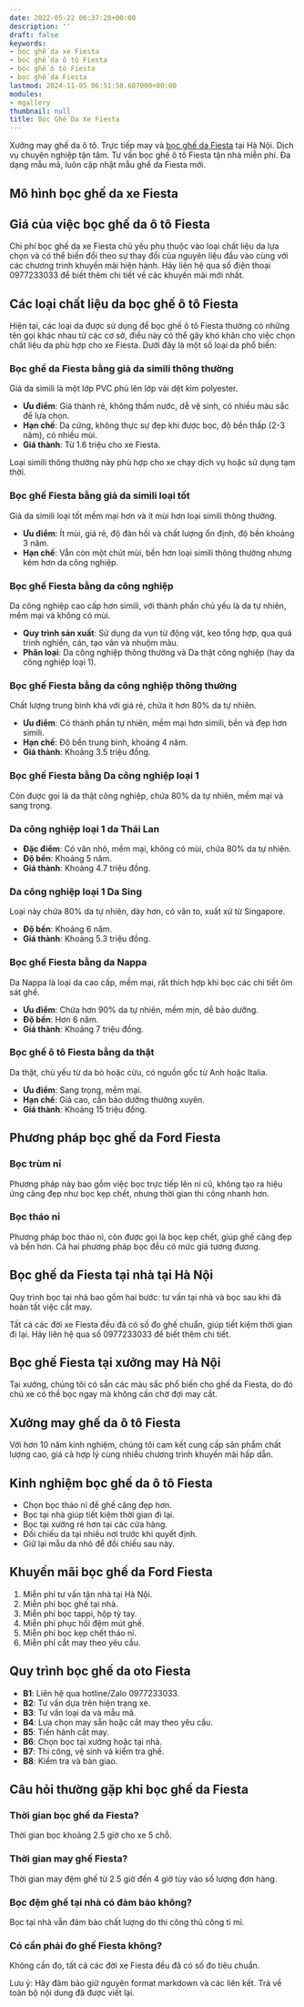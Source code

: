 ```yaml
---
date: 2022-05-22 06:37:28+00:00
description: ''
draft: false
keywords:
- bọc ghế da xe Fiesta
- bọc ghế da ô tô Fiesta
- bọc ghế ô tô Fiesta
- bọc ghế da Fiesta
lastmod: 2024-11-05 06:51:58.687000+00:00
modules:
- mgallery
thumbnail: null
title: Bọc Ghế Da Xe Fiesta
---
```


Xưởng may ghế da ô tô. Trực tiếp may và [bọc ghế da Fiesta](https://bocgheoto.vn/ford/boc-ghe-da-xe-ford-fiesta.html) tại Hà Nội. Dịch vụ chuyên nghiệp tận tâm. Tư vấn bọc ghế ô tô Fiesta tận nhà miễn phí. Đa dạng mẫu mã, luôn cập nhật mẫu ghế da Fiesta mới.

## Mô hình bọc ghế da xe Fiesta

## Giá của việc bọc ghế da ô tô Fiesta
Chi phí bọc ghế da xe Fiesta chủ yếu phụ thuộc vào loại chất liệu da lựa chọn và có thể biến đổi theo sự thay đổi của nguyên liệu đầu vào cùng với các chương trình khuyến mãi hiện hành. Hãy liên hệ qua số điện thoại 0977233033 để biết thêm chi tiết về các khuyến mãi mới nhất.

## Các loại chất liệu da bọc ghế ô tô Fiesta
Hiện tại, các loại da được sử dụng để bọc ghế ô tô Fiesta thường có những tên gọi khác nhau từ các cơ sở, điều này có thể gây khó khăn cho việc chọn chất liệu da phù hợp cho xe Fiesta. Dưới đây là một số loại da phổ biến:

### Bọc ghế da Fiesta bằng giả da simili thông thường
Giả da simili là một lớp PVC phủ lên lớp vải dệt kim polyester.

- **Ưu điểm**: Giá thành rẻ, không thấm nước, dễ vệ sinh, có nhiều màu sắc để lựa chọn.
- **Hạn chế**: Da cứng, không thực sự đẹp khi được bọc, độ bền thấp (2-3 năm), có nhiều mùi.
- **Giá thành**: Từ 1.6 triệu cho xe Fiesta.

Loại simili thông thường này phù hợp cho xe chạy dịch vụ hoặc sử dụng tạm thời.

### Bọc ghế Fiesta bằng giả da simili loại tốt
Giả da simili loại tốt mềm mại hơn và ít mùi hơn loại simili thông thường.

- **Ưu điểm**: Ít mùi, giá rẻ, độ đàn hồi và chất lượng ổn định, độ bền khoảng 3 năm.
- **Hạn chế**: Vẫn còn một chút mùi, bền hơn loại simili thông thường nhưng kém hơn da công nghiệp.

### Bọc ghế Fiesta bằng da công nghiệp
Da công nghiệp cao cấp hơn simili, với thành phần chủ yếu là da tự nhiên, mềm mại và không có mùi.

- **Quy trình sản xuất**: Sử dụng da vụn từ động vật, keo tổng hợp, qua quá trình nghiền, cán, tạo vân và nhuộm màu.
- **Phân loại**: Da công nghiệp thông thường và Da thật công nghiệp (hay da công nghiệp loại 1).

### Bọc ghế Fiesta bằng da công nghiệp thông thường
Chất lượng trung bình khá với giá rẻ, chứa ít hơn 80% da tự nhiên.

- **Ưu điểm**: Có thành phần tự nhiên, mềm mại hơn simili, bền và đẹp hơn simili.
- **Hạn chế**: Độ bền trung bình, khoảng 4 năm.
- **Giá thành**: Khoảng 3.5 triệu đồng.

### Bọc ghế Fiesta bằng Da công nghiệp loại 1
Còn được gọi là da thật công nghiệp, chứa 80% da tự nhiên, mềm mại và sang trọng.

### Da công nghiệp loại 1 da Thái Lan
- **Đặc điểm**: Có vân nhỏ, mềm mại, không có mùi, chứa 80% da tự nhiên.
- **Độ bền**: Khoảng 5 năm.
- **Giá thành**: Khoảng 4.7 triệu đồng.

### Da công nghiệp loại 1 Da Sing
Loại này chứa 80% da tự nhiên, dày hơn, có vân to, xuất xứ từ Singapore.

- **Độ bền**: Khoảng 6 năm.
- **Giá thành**: Khoảng 5.3 triệu đồng.

### Bọc ghế Fiesta bằng da Nappa
Da Nappa là loại da cao cấp, mềm mại, rất thích hợp khi bọc các chi tiết ôm sát ghế.

- **Ưu điểm**: Chứa hơn 90% da tự nhiên, mềm mịn, dễ bảo dưỡng.
- **Độ bền**: Hơn 6 năm.
- **Giá thành**: Khoảng 7 triệu đồng.

### Bọc ghế ô tô Fiesta bằng da thật
Da thật, chủ yếu từ da bò hoặc cừu, có nguồn gốc từ Anh hoặc Italia.

- **Ưu điểm**: Sang trọng, mềm mại.
- **Hạn chế**: Giá cao, cần bảo dưỡng thường xuyên.
- **Giá thành**: Khoảng 15 triệu đồng.

## Phương pháp bọc ghế da Ford Fiesta

### Bọc trùm nỉ
Phương pháp này bao gồm việc bọc trực tiếp lên nỉ cũ, không tạo ra hiệu ứng căng đẹp như bọc kẹp chết, nhưng thời gian thi công nhanh hơn.

### Bọc tháo nỉ
Phương pháp bọc tháo nỉ, còn được gọi là bọc kẹp chết, giúp ghế căng đẹp và bền hơn. Cả hai phương pháp bọc đều có mức giá tương đương.

## Bọc ghế da Fiesta tại nhà tại Hà Nội
Quy trình bọc tại nhà bao gồm hai bước: tư vấn tại nhà và bọc sau khi đã hoàn tất việc cắt may.

Tất cả các đời xe Fiesta đều đã có số đo ghế chuẩn, giúp tiết kiệm thời gian đi lại. Hãy liên hệ qua số 0977233033 để biết thêm chi tiết.

## Bọc ghế Fiesta tại xưởng may Hà Nội
Tại xưởng, chúng tôi có sẵn các màu sắc phổ biến cho ghế da Fiesta, do đó chủ xe có thể bọc ngay mà không cần chờ đợi may cắt.

## Xưởng may ghế da ô tô Fiesta
Với hơn 10 năm kinh nghiệm, chúng tôi cam kết cung cấp sản phẩm chất lượng cao, giá cả hợp lý cùng nhiều chương trình khuyến mãi hấp dẫn.

## Kinh nghiệm bọc ghế da ô tô Fiesta
- Chọn bọc tháo nỉ để ghế căng đẹp hơn.
- Bọc tại nhà giúp tiết kiệm thời gian đi lại.
- Bọc tại xưởng rẻ hơn tại các cửa hàng.
- Đối chiếu da tại nhiều nơi trước khi quyết định.
- Giữ lại mẫu da nhỏ để đối chiếu sau này.

## Khuyến mãi bọc ghế da Ford Fiesta
1. Miễn phí tư vấn tận nhà tại Hà Nội.
2. Miễn phí bọc ghế tại nhà.
3. Miễn phí bọc tappi, hộp tỳ tay.
4. Miễn phí phục hồi đệm mút ghế.
5. Miễn phí bọc kẹp chết tháo nỉ.
6. Miễn phí cắt may theo yêu cầu.

## Quy trình bọc ghế da oto Fiesta
- **B1**: Liên hệ qua hotline/Zalo 0977233033.
- **B2**: Tư vấn dựa trên hiện trạng xe.
- **B3**: Tư vấn loại da và mẫu mã.
- **B4**: Lựa chọn may sẵn hoặc cắt may theo yêu cầu.
- **B5**: Tiến hành cắt may.
- **B6**: Chọn bọc tại xưởng hoặc tại nhà.
- **B7**: Thi công, vệ sinh và kiểm tra ghế.
- **B8**: Kiểm tra và bàn giao.

## Câu hỏi thường gặp khi bọc ghế da Fiesta

### Thời gian bọc ghế da Fiesta?
Thời gian bọc khoảng 2.5 giờ cho xe 5 chỗ.

### Thời gian may ghế Fiesta?
Thời gian may đệm ghế từ 2.5 giờ đến 4 giờ tùy vào số lượng đơn hàng.

### Bọc đệm ghế tại nhà có đảm bảo không?
Bọc tại nhà vẫn đảm bảo chất lượng do thi công thủ công tỉ mỉ.

### Có cần phải đo ghế Fiesta không?
Không cần đo, tất cả các đời xe Fiesta đều đã có số đo tiêu chuẩn.

Lưu ý: Hãy đảm bảo giữ nguyên format markdown và các liên kết. Trả về toàn bộ nội dung đã được viết lại.